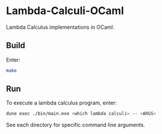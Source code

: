 # Lambda-Calculi-OCaml
Lambda Calculus implementations in OCaml.

## Build
Enter:
```bash
make
```

## Run
To execute a lambda calculus program, enter:

```bash
dune exec ./bin/main.exe <which lambda calculi> -- <ARGS>
```

See each directory for specific command line arguments.
